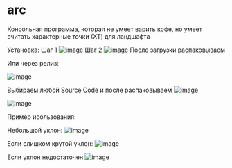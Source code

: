# arc

Консольная программа, которая не умеет варить кофе, но умеет считать характерные точки (ХТ) для ландшафта

Установка:
Шаг 1
![image](https://user-images.githubusercontent.com/59537160/232196202-5da1695a-abf5-483f-acf2-bebfd9f67c90.png)
Шаг 2
![image](https://user-images.githubusercontent.com/59537160/232196232-64e345bc-3809-4fdc-a57d-f4a14eddaf59.png)
После загрузки распаковываем 

Или через релиз:

![image](https://user-images.githubusercontent.com/59537160/232196324-2fbaff2d-c3ea-4200-978d-fca69cf3bebc.png)

Выбираем любой Source Code и после распаковываем
![image](https://user-images.githubusercontent.com/59537160/232196394-ade04487-6811-4661-9573-c7290b0aff1a.png)


![image](https://user-images.githubusercontent.com/59537160/232195638-551fb607-1d0e-4322-b3a4-35075bdd2890.png)

Пример исользования:

Небольшой уклон:
![image](https://user-images.githubusercontent.com/59537160/232195713-a7360091-c30a-47b8-9530-c4e4d043792f.png)

Если слишком крутой уклон:
![image](https://user-images.githubusercontent.com/59537160/232195744-3e0252ce-ca88-4c86-ad38-bd226cddf915.png)

Если уклон недостаточен 
![image](https://user-images.githubusercontent.com/59537160/232195771-3139c191-f7e1-442c-921c-5775ffb2f122.png)


